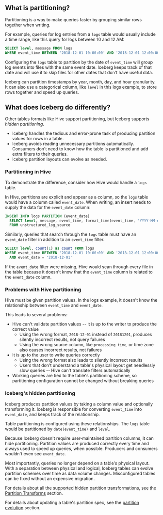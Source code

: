 <!--
 - Licensed to the Apache Software Foundation (ASF) under one or more
 - contributor license agreements.  See the NOTICE file distributed with
 - this work for additional information regarding copyright ownership.
 - The ASF licenses this file to You under the Apache License, Version 2.0
 - (the "License"); you may not use this file except in compliance with
 - the License.  You may obtain a copy of the License at
 -
 -   http://www.apache.org/licenses/LICENSE-2.0
 -
 - Unless required by applicable law or agreed to in writing, software
 - distributed under the License is distributed on an "AS IS" BASIS,
 - WITHOUT WARRANTIES OR CONDITIONS OF ANY KIND, either express or implied.
 - See the License for the specific language governing permissions and
 - limitations under the License.
 -->

## What is partitioning?

Partitioning is a way to make queries faster by grouping similar rows together when writing.

For example, queries for log entries from a `logs` table would usually include a time range, like this query for logs between 10 and 12 AM:

```sql
SELECT level, message FROM logs
WHERE event_time BETWEEN '2018-12-01 10:00:00' AND '2018-12-01 12:00:00'
```

Configuring the `logs` table to partition by the date of `event_time` will group log events into files with the same event date. Iceberg keeps track of that date and will use it to skip files for other dates that don't have useful data.

Iceberg can partition timestamps by year, month, day, and hour granularity. It can also use a categorical column, like `level` in this logs example, to store rows together and speed up queries.


## What does Iceberg do differently?

Other tables formats like Hive support partitioning, but Iceberg supports *hidden partitioning*.

* Iceberg handles the tedious and error-prone task of producing partition values for rows in a table.
* Iceberg avoids reading unnecessary partitions automatically. Consumers don't need to know how the table is partitioned and add extra filters to their queries.
* Iceberg partition layouts can evolve as needed.

### Partitioning in Hive

To demonstrate the difference, consider how Hive would handle a `logs` table.

In Hive, partitions are explicit and appear as a column, so the `logs` table would have a column called `event_date`. When writing, an insert needs to supply the data for the `event_date` column:

```sql
INSERT INTO logs PARTITION (event_date)
  SELECT level, message, event_time, format_time(event_time, 'YYYY-MM-dd')
  FROM unstructured_log_source
```

Similarly, queries that search through the `logs` table must have an `event_date` filter in addition to an `event_time` filter.

```sql
SELECT level, count(1) as count FROM logs
WHERE event_time BETWEEN '2018-12-01 10:00:00' AND '2018-12-01 12:00:00'
  AND event_date = '2018-12-01'
```

If the `event_date` filter were missing, Hive would scan through every file in the table because it doesn't know that the `event_time` column is related to the `event_date` column.

### Problems with Hive partitioning

Hive must be given partition values. In the logs example, it doesn't know the relationship between `event_time` and `event_date`.

This leads to several problems:

* Hive can't validate partition values -- it is up to the writer to produce the correct value
    - Using the wrong format, `2018-12-01` instead of `20181201`, produces silently incorrect results, not query failures
    - Using the wrong source column, like `processing_time`, or time zone also causes incorrect results, not failures
* It is up to the user to write queries correctly
    - Using the wrong format also leads to silently incorrect results
    - Users that don't understand a table's physical layout get needlessly slow queries -- Hive can't translate filters automatically
* Working queries are tied to the table's partitioning scheme, so partitioning configuration cannot be changed without breaking queries

### Iceberg's hidden partitioning

Iceberg produces partition values by taking a column value and optionally transforming it. Iceberg is responsible for converting `event_time` into `event_date`, and keeps track of the relationship.

Table partitioning is configured using these relationships. The `logs` table would be partitioned by `date(event_time)` and `level`.

Because Iceberg doesn't require user-maintained partition columns, it can hide partitioning. Partition values are produced correctly every time and always used to speed up queries, when possible. Producers and consumers wouldn't even see `event_date`.

Most importantly, queries no longer depend on a table's physical layout. With a separation between physical and logical, Iceberg tables can evolve partition schemes over time as data volume changes. Misconfigured tables can be fixed without an expensive migration.

For details about all the supported hidden partition transformations, see the [Partition Transforms](../spec/#partition-transforms) section.

For details about updating a table's partition spec, see the [partition evolution](../evolution/#partition-evolution) section.
